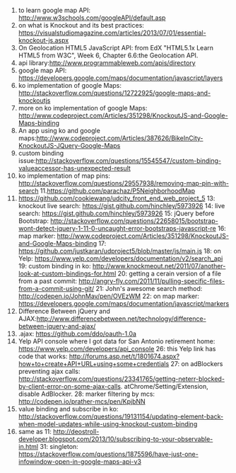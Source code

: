 1. to learn google map API: http://www.w3schools.com/googleAPI/default.asp
2. on what is Knockout and its best practices: https://visualstudiomagazine.com/articles/2013/07/01/essential-knockout-js.aspx
3. On Geolocation HTML5 JavaScript API: from EdX "HTML5.1x Learn HTML5 from W3C", Week 6, Chapter 6.6:the Geolocation API.
4. api library:http://www.programmableweb.com/apis/directory
5. google map API: https://developers.google.com/maps/documentation/javascript/layers
6. ko implementation of google Maps: http://stackoverflow.com/questions/12722925/google-maps-and-knockoutjs
7. more on ko implementation of google Maps: http://www.codeproject.com/Articles/351298/KnockoutJS-and-Google-Maps-binding
8. An app using ko and google maps:http://www.codeproject.com/Articles/387626/BikeInCity-KnockoutJS-JQuery-Google-Maps
9. custom binding issue:http://stackoverflow.com/questions/15545547/custom-binding-valueaccessor-has-unexpected-result
10. ko implementation of map pins: http://stackoverflow.com/questions/29557938/removing-map-pin-with-search
11.https://github.com/parachaz/P5NeighborhoodMap
12. https://github.com/cookiewang/udcity_front_end_web_project_5
13: knockout live search: https://gist.github.com/hinchley/5973926
14: live search: https://gist.github.com/hinchley/5973926
15: jQuery before Bootstrap: http://stackoverflow.com/questions/22658015/bootstrap-wont-detect-jquery-1-11-0-uncaught-error-bootstraps-javascript-re
16: map marker: http://www.codeproject.com/Articles/351298/KnockoutJS-and-Google-Maps-binding
17: https://github.com/justkaran/udproject5/blob/master/js/main.js
18: on Yelp: https://www.yelp.com/developers/documentation/v2/search_api
19: custom binding in ko: http://www.knockmeout.net/2011/07/another-look-at-custom-bindings-for.html
20: getting a cerain version of a file from a past commit: http://angry-fly.com/2011/11/pulling-specific-files-from-a-commit-using-git/
21: John's awesome search method: http://codepen.io/JohnMav/pen/OVEzWM
22: on map marker: https://developers.google.com/maps/documentation/javascript/markers
23. Difference Between jQuery and AJAX:http://www.differencebetween.net/technology/difference-between-jquery-and-ajax/
24. .ajax: https://github.com/ddo/oauth-1.0a
25. Yelp API console where I got data for San Antonio retirement home: https://www.yelp.com/developers/api_console
26: this Yelp link has code that works: http://forums.asp.net/t/1801674.aspx?how+to+create+API+URL+using+some+credentials
27: on adBlockers preventing ajax calls: http://stackoverflow.com/questions/23341765/getting-neterr-blocked-by-client-error-on-some-ajax-calls. atChrome/Setting/Extension, disable AdBlocker.
28: marker filtering by mcs: http://codepen.io/prather-mcs/pen/KpjbNN
29. value binding and subscribe in ko: http://stackoverflow.com/questions/19131154/updating-element-back-when-model-updates-while-using-knockout-custom-binding
30. same as 11: http://deostroll-developer.blogspot.com/2013/10/subscribing-to-your-observable-in.html
31: singleton: https://stackoverflow.com/questions/1875596/have-just-one-infowindow-open-in-google-maps-api-v3